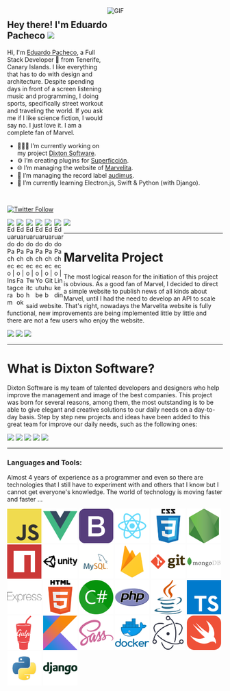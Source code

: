 <img align="right" alt="GIF" src="https://eduupacheco.github.io/assets/img/profile-img.jpg" width="270" height="330" />

## Hey there! I'm Eduardo Pacheco <img src="https://media.giphy.com/media/hvRJCLFzcasrR4ia7z/giphy.gif" width="25px">

Hi, I'm [Eduardo Pacheco](https://eduupacheco.github.io/), a Full Stack Developer 🚀 from Tenerife, Canary Islands. I like everything that has to do with design and architecture. Despite spending days in front of a screen listening music and programming, I doing sports, specifically street workout and traveling the world. If you ask me if I like science fiction, I would say no. I just love it. I am a complete fan of Marvel.

- 👨🏽‍💻 I’m currently working on my project [Dixton Software](http://dixton-software.firebaseapp.com).
- ⚙ I’m creating plugins for [Superficción](https://super-ficcion.com).
- 🌐 I’m managing the website of [Marvelita](http://marvelita.es).
- 💽 I’m managing the record label [audimus](https://www.youtube.com/channel/UCmMdvNTL3siUGtylCDccdYQ).
- 🌱 I’m currently learning Electron.js, Swift & Python (with Django).

<br>

<a href="https://twitter.com/eduupacheco_"><img alt="Twitter Follow" src="https://img.shields.io/twitter/follow/eduupacheco_?style=for-the-badge&color=09f&labelColor=black&logo=twitter&label=@eduupacheco_"></a>

<a href="https://www.instagram.com/eduupacheco_/">
  <img align="left" alt="Eduardo Pacheco | Instagram" width="22px" src="https://cdn.jsdelivr.net/npm/simple-icons@v3/icons/instagram.svg" />
</a>
<a href="https://www.facebook.com/eduardopachecoexposito/">
  <img align="left" alt="Eduardo Pacheco | Facebook" width="22px" src="https://cdn.jsdelivr.net/npm/simple-icons@v3/icons/facebook.svg" />
</a>
<a href="https://www.twitch.tv/eduupacheco">
  <img align="left" alt="Eduardo Pacheco | Twitch" width="22px" src="https://cdn.jsdelivr.net/npm/simple-icons@v3/icons/twitch.svg" />
</a>
<a href="https://www.youtube.com/channel/UCviRZH-O13e0YJRxQWfOy6g?view_as=subscriber">
  <img align="left" alt="Eduardo Pacheco | Youtube" width="22px" src="https://cdn.jsdelivr.net/npm/simple-icons@v3/icons/youtube.svg" />
</a>
<a href="https://github.com/eduupacheco">
  <img align="left" alt="Eduardo Pacheco | Github" width="22px" src="https://cdn.jsdelivr.net/npm/simple-icons@v3/icons/github.svg" />
</a>
<a href="https://www.linkedin.com/in/eduupacheco/">
  <img align="left" alt="Eduardo Pacheco | Linkedin" width="22px" src="https://cdn.jsdelivr.net/npm/simple-icons@v3/icons/linkedin.svg" />
</a>

![](https://visitor-badge.glitch.me/badge?page_id=eduupacheco)

 ---
  
# Marvelita Project

The most logical reason for the initiation of this project is obvious. As a good fan of Marvel, I decided to direct a simple website to publish news of all kinds about Marvel, until I had the need to develop an API to scale said website. That's right, nowadays the Marvelita website is fully functional, new improvements are being implemented little by little and there are not a few users who enjoy the website.

<a href="http://www.marvelita.es"><code><img height="160" src="https://eduupacheco.github.io/assets/img/webs/marvelita.png"></code></a>
<a href="http://api.marvelita.es"><code><img height="160" src="https://eduupacheco.github.io/assets/img/apis/marvelitaapi.png"></code></a>
<a href="http://avengersmemory.marvelita.es"><code><img height="160" src="https://eduupacheco.github.io/assets/img/games/avengersmemory.png"></code></a>

  ---

# What is Dixton Software?

Dixton Software is my team of talented developers and designers who help improve the management and image of the best companies. This project was born for several reasons, among them, the most outstanding is to be able to give elegant and creative solutions to our daily needs on a day-to-day basis. Step by step new projects and ideas have been added to this great team for improve our daily needs, such as the following ones:

<a href="http://dixton-software.firebaseapp.com"><code><img height="160" src="https://eduupacheco.github.io/assets/img/webs/dixtonsoftware.png"></code></a>
<a href="http://k0manda.herokuapp.com"><code><img height="160" src="https://eduupacheco.github.io/assets/img/apps/komanda.png"></code></a>
<a href="http://justime.herokuapp.com"><code><img height="160" src="https://eduupacheco.github.io/assets/img/apps/justime.png"></code></a>
<a href="http://hourfy.herokuapp.com"><code><img height="160" src="https://eduupacheco.github.io/assets/img/apps/hourfy.png"></code></a>
<a href="http://pinglit.herokuapp.com"><code><img height="160" src="https://eduupacheco.github.io/assets/img/apps/pinglit.png"></code></a>

  ---

### Languages and Tools:

Almost 4 years of experience as a programmer and even so there are technologies that I still have to experiment with and others that I know but I cannot get everyone's knowledge. The world of technology is moving faster and faster ...

<code><img height="80" src="https://raw.githubusercontent.com/github/explore/80688e429a7d4ef2fca1e82350fe8e3517d3494d/topics/javascript/javascript.png"></code>
<code><img height="80" src="https://raw.githubusercontent.com/github/explore/80688e429a7d4ef2fca1e82350fe8e3517d3494d/topics/vue/vue.png"></code>
<code><img height="80" src="https://raw.githubusercontent.com/github/explore/80688e429a7d4ef2fca1e82350fe8e3517d3494d/topics/bootstrap/bootstrap.png"></code>
<code><img height="80" src="https://raw.githubusercontent.com/github/explore/80688e429a7d4ef2fca1e82350fe8e3517d3494d/topics/react/react.png"></code>
<code><img height="80" src="https://raw.githubusercontent.com/github/explore/80688e429a7d4ef2fca1e82350fe8e3517d3494d/topics/css/css.png"></code>
<code><img height="80" src="https://raw.githubusercontent.com/github/explore/80688e429a7d4ef2fca1e82350fe8e3517d3494d/topics/nodejs/nodejs.png"></code>
<code><img height="80" src="https://raw.githubusercontent.com/github/explore/80688e429a7d4ef2fca1e82350fe8e3517d3494d/topics/npm/npm.png"></code>
<code><img height="80" src="https://raw.githubusercontent.com/github/explore/80688e429a7d4ef2fca1e82350fe8e3517d3494d/topics/unity/unity.png"></code>
<code><img height="80" src="https://raw.githubusercontent.com/github/explore/80688e429a7d4ef2fca1e82350fe8e3517d3494d/topics/mysql/mysql.png"></code>
<code><img height="80" src="https://raw.githubusercontent.com/github/explore/80688e429a7d4ef2fca1e82350fe8e3517d3494d/topics/firebase/firebase.png"></code>
<code><img height="80" src="https://raw.githubusercontent.com/github/explore/80688e429a7d4ef2fca1e82350fe8e3517d3494d/topics/git/git.png"></code>
<code><img height="80" src="https://raw.githubusercontent.com/github/explore/80688e429a7d4ef2fca1e82350fe8e3517d3494d/topics/mongodb/mongodb.png"></code>
<code><img height="80" src="https://raw.githubusercontent.com/github/explore/80688e429a7d4ef2fca1e82350fe8e3517d3494d/topics/express/express.png"></code>
<code><img height="80" src="https://raw.githubusercontent.com/github/explore/80688e429a7d4ef2fca1e82350fe8e3517d3494d/topics/html/html.png"></code>
<code><img height="80" src="https://raw.githubusercontent.com/github/explore/80688e429a7d4ef2fca1e82350fe8e3517d3494d/topics/csharp/csharp.png"></code>
<code><img height="80" src="https://raw.githubusercontent.com/github/explore/80688e429a7d4ef2fca1e82350fe8e3517d3494d/topics/php/php.png"></code>
<code><img height="80" src="https://raw.githubusercontent.com/github/explore/80688e429a7d4ef2fca1e82350fe8e3517d3494d/topics/java/java.png"></code>
<code><img height="80" src="https://raw.githubusercontent.com/github/explore/80688e429a7d4ef2fca1e82350fe8e3517d3494d/topics/typescript/typescript.png"></code>
<code><img height="80" src="https://raw.githubusercontent.com/github/explore/80688e429a7d4ef2fca1e82350fe8e3517d3494d/topics/gulp/gulp.png"></code>
<code><img height="80" src="https://raw.githubusercontent.com/github/explore/80688e429a7d4ef2fca1e82350fe8e3517d3494d/topics/kotlin/kotlin.png"></code>
<code><img height="80" src="https://raw.githubusercontent.com/github/explore/80688e429a7d4ef2fca1e82350fe8e3517d3494d/topics/sass/sass.png"></code>
<code><img height="80" src="https://raw.githubusercontent.com/github/explore/80688e429a7d4ef2fca1e82350fe8e3517d3494d/topics/docker/docker.png"></code>
<code><img height="80" src="https://raw.githubusercontent.com/github/explore/80688e429a7d4ef2fca1e82350fe8e3517d3494d/topics/electron/electron.png"></code>
<code><img height="80" src="https://raw.githubusercontent.com/github/explore/80688e429a7d4ef2fca1e82350fe8e3517d3494d/topics/swift/swift.png"></code>
<code><img height="80" src="https://raw.githubusercontent.com/github/explore/80688e429a7d4ef2fca1e82350fe8e3517d3494d/topics/python/python.png"></code>
<code><img height="80" src="https://raw.githubusercontent.com/github/explore/80688e429a7d4ef2fca1e82350fe8e3517d3494d/topics/django/django.png"></code>
